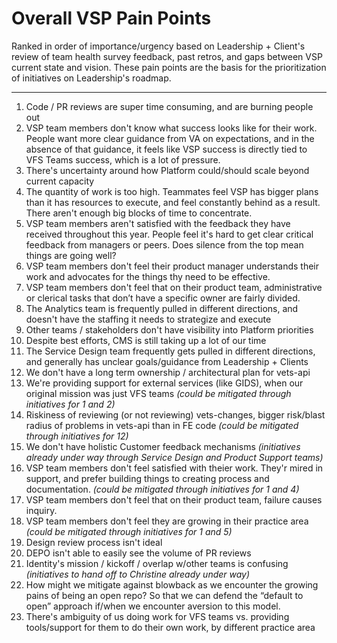 # Overall VSP Pain Points

Ranked in order of importance/urgency based on Leadership + Client's review of team health survey feedback, past retros, and gaps between VSP current state and vision. These pain points are the basis for the prioritization of initiatives on Leadership's roadmap.

---

1. Code / PR reviews are super time consuming, and are burning people out
2. VSP team members don't know what success looks like for their work. People want more clear guidance from VA on expectations, and in the absence of that guidance, it feels like VSP success is directly tied to VFS Teams success, which is a lot of pressure.
3. There's uncertainty around how Platform could/should scale beyond current capacity
4. The quantity of work is too high. Teammates feel VSP has bigger plans than it has resources to execute, and feel constantly behind as a result. There aren't enough big blocks of time to concentrate.
5. VSP team members aren't satisfied with the feedback they have received throughout this year. People feel it's hard to get clear critical feedback from managers or peers. Does silence from the top mean things are going well?
6. VSP team members don't feel their product manager understands their work and advocates for the things thy need to be effective.
7. VSP team members don't feel that on their product team, administrative or clerical tasks that don’t have a specific owner are fairly divided.
8. The Analytics team is frequently pulled in different directions, and doesn't have the staffing it needs to strategize and execute
9. Other teams / stakeholders don't have visibility into Platform priorities
10. Despite best efforts, CMS is still taking up a lot of our time
11. The Service Design team frequently gets pulled in different directions, and generally has unclear goals/guidance from Leadership + Clients
12. We don't have a long term ownership / architectural plan for vets-api
13. We're providing support for external services (like GIDS), when our original mission was just VFS teams *(could be mitigated through initiatives for 1 and 2)*
14. Riskiness of reviewing (or not reviewing) vets-changes, bigger risk/blast radius of problems in vets-api than in FE code *(could be mitigated through initiatives for 12)*
15. We don't have holistic Customer feedback mechanisms *(initiatives already under way through Service Design and Product Support teams)*
16. VSP team members don't feel satisfied with theier work. They'r mired in support, and prefer building things to creating process and documentation. *(could be mitigated through initiatives for 1 and 4)*
17. VSP team members don't feel that on their product team, failure causes inquiry.
18. VSP team members don't feel they are growing in their practice area *(could be mitigated through initiatives for 1 and 5)*
19. Design review process isn't ideal
20. DEPO isn't able to easily see the volume of PR reviews
21. Identity's mission / kickoff / overlap w/other teams is confusing *(initiatives to hand off to Christine already under way)*
22. How might we mitigate against blowback as we encounter the growing pains of being an open repo? So that we can defend the “default to open” approach if/when we encounter aversion to this model.
23. There's ambiguity of us doing work for VFS teams vs. providing tools/support for them to do their own work, by different practice area
